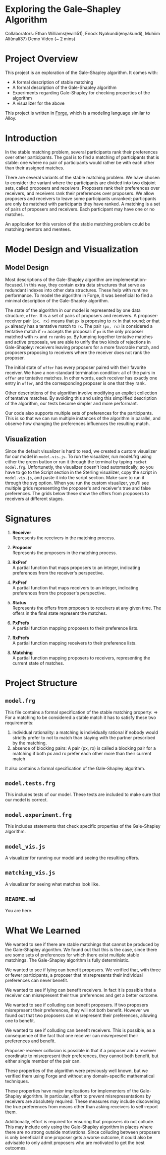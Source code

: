 # Exploring the Gale–Shapley Algorithm

Collaborators: Ethan Williams(ewilli51), Enock Nyakundi(enyakundi), Muhiim Ali(mali37)
Demo Video (~ 2 mins)
# Project Overview

This project is an exploration of the Gale-Shapley algorithm. It comes with:

- A formal description of stable matching
- A formal description of the Gale-Shapley algorithm
- Experiments regarding Gale-Shapley for checking properties of the algorithm
- A visualizer for the above

This project is written in <a href="https://csci1710.github.io/forge-documentation/home.html">Forge</a>, which is a modeling language similar to Alloy.

# Introduction

In the stable matching problem, several participants rank their preferences over other participants. The goal is to find a matching of participants that is stable: one where no pair of participants would rather be with each other than their assigned matches.

There are several variants of the stable matching problem. We have chosen to consider the variant where the participants are divided into two disjoint sets, called proposers and receivers. Proposers rank their preferences over receivers, and receivers rank their preferences over proposers. We allow proposers and receivers to leave some participants unranked; particpants are only be matched with participants they have ranked. A matching is a set of pairs of proposers and receivers. Each participant may have one or no matches.

An application for this version of the stable matching problem could be matching mentors and mentees.

# Model Design and Visualization

## Model Design

Most descriptions of the Gale-Shapley algorithm are implementation-focused. In this way, they contain extra data structures that serve as redundant indexes into other data structures. These help with runtime performance. To model the algorithm in Forge, it was beneficial to find a minimal description of the Gale-Shapley algorithm.

The state of the algorithm in our model is represented by one data structure, `offer`. It is a set of pairs of proposers and receivers. A proposer-receiver pair `(px, rx)` means that `px` is proposing to `rx` in that round; _or_ that `px` already has a tentative match to `rx`. The pair `(px, rx)` is considered a tentative match if `rx` accepts the proposal: if `px` is the only proposer matched with `rx` and `rx` ranks `px`. By lumping together tentative matches and active proposals, we are able to unify the two kinds of rejections in Gale-Shapley: receivers leaving proposers for a more favorable match, and proposers proposing to receivers where the receiver does not rank the proposer.

The initial state of `offer` has every proposer paired with their favorite receiver. We have a non-standard termination condition: all of the pairs in `offer` are tentative matches. In other words, each receiver has exactly one entry in `offer`, and the corresponding proposer is one that they rank.

Other descriptions of the algorithm involve modifying an explicit collection of tentative matches. By avoiding this and using this simplified description of the algorithm, our tests become simpler and more performant.

Our code also supports multiple sets of preferences for the participants. This is so that we can run multiple instances of the algorithm in parallel, and observe how changing the preferences influences the resulting match.

## Visualization

Since the default visualizer is hard to read, we created a custom visualizer for our model in `model.vis.js`. To run the visualizer, run model.frg using either the green button or run it through the terminal by typing `racket model.frg`. Unfortunetly, the visualizer doesn't load automatically, so you have to go to the Script section in the Sterling visualizer, copy the script in `model.vis.js`, and paste it into the script section. Make sure to run it through the svg option.
When you run the custom visualizer, you'll see multiple grids representing the proposer's and receiver's true and false preferences. The grids below these show the offers from proposers to receivers at different stages.

# Signatures

1. **Receiver**  
   Represents the receivers in the matching process.

2. **Proposer**  
   Represents the proposers in the matching process.

3. **RxPref**  
   A partial function that maps proposers to an integer, indicating preferences from the receiver's perspective.

4. **PxPref**  
   A partial function that maps receivers to an integer, indicating preferences from the proposer's perspective.
5. **Status**  
   Represents the offers from proposers to receivers at any given time. The offers in the final state represent the matches.
6. **PxPrefs**  
   A partial function mapping proposers to their preference lists.

7. **RxPrefs**  
   A partial function mapping receivers to their preference lists.

8. **Matching**  
   A partial function mapping proposers to receivers, representing the current state of matches.

# Project Structure

## `model.frg`

This file contains a formal specification of the stable matching property:
=> For a matching to be considered a stable match it has to satisfy these two requirements:

1.  individual rationality: a matching is individually rational if nobody would strictly prefer to not to match than staying with the partner prescribed by the matching.
2.  absence of blocking pairs: A pair (px, rx) is called a blocking pair for a matching if both px and rx prefer each other more than their current match

It also contains a formal specification of the Gale-Shapley algorithm.

## `model.tests.frg`

This includes tests of our model. These tests are included to make sure that our model is correct.

## `model.experiment.frg`

This includes statements that check specific properties of the Gale-Shapley algorithm.

## `model_vis.js`

A visualizer for running our model and seeing the resulting offers.

## `matching_vis.js`

A visualizer for seeing what matches look like.

## `README.md`

You are here.

# What We Learned

We wanted to see if there are stable matchings that cannot be produced by the Gale-Shapley algorithm. We found out that this is the case, since there are some sets of preferences for which there exist multiple stable matchings. The Gale-Shapley algorithm is fully deterministic.

We wanted to see if lying can benefit proposers. We verified that, with three or fewer participants, a proposer that misrepresents their individual preferences can never benefit.

We wanted to see if lying can benefit receivers. In fact it is possible that a receiver can misrepresent their true preferences and get a better outcome.

We wanted to see if colluding can benefit proposers. If two proposers misrepresent their preferences, they will not both benefit. However we found out that two proposers can misrepresent their preferences, allowing one to benefit.

We wanted to see if colluding can benefit receivers. This is possible, as a consequence of the fact that one receiver can misrepresent their preferences and benefit.

Proposer-receiver collusion is possible in that if a proposer and a receiver coordinate to misrepresent their preferences, they cannot both benefit, but either single member of the pair can.

These properties of the algorithm were previously well known, but we verified them using Forge and without any domain-specific mathematical techniques.

These properties have major implications for implementers of the Gale-Shapley algorithm. In particular, effort to prevent misrepresentations by receivers are absolutely required. These measures may include discovering the true preferences from means other than asking receivers to self-report them.

Additionally, effort is required for ensuring that proposers do not collude. This may include only using the Gale-Shapley algorithm in places where there are no strong outside motivations. Since colluding between proposers is only beneficial if one proposer gets a worse outcome, it could also be advisable to only admit proposers who are motivated to get the best outcomes.
